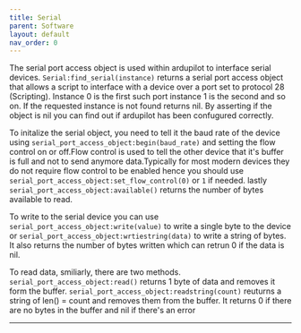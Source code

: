 ```yaml
---
title: Serial
parent: Software
layout: default
nav_order: 0
---
```


The serial port access object is used within ardupilot to interface serial devices. `Serial:find_serial(instance)` returns a serial port access object that allows a script to interface with a device over a port set to protocol 28 (Scripting). Instance 0 is the first such port instance 1 is the second and so on. If the requested instance is not found returns nil. By asserting if the object is nil you can find out if ardupilot has been confugured correctly.

To initalize the serial object, you need to tell it the baud rate of the device using `serial_port_access_object:begin(baud_rate)` and setting the flow control on or off.Flow control is used to tell the other device that it's buffer is full and not to send anymore data.Typically for most modern devices they do not require flow control to be enabled hence you should use `serial_port_access_object:set_flow_control(0)` or `1` if needed. lastly `serial_port_access_object:available()` returns the number of bytes available to read.

To write to the serial device you can use  `serial_port_access_object:write(value)` to write a single byte to the device or `serial_port_access_object:wrtiestring(data)` to write a string of bytes. It also returns the number of bytes written which can retrun 0 if the data is nil. 

To read data, smiliarly, there are two methods. `serial_port_access_object:read()` returns 1 byte of data and removes it form the buffer. `serial_port_access_object:readstring(count)` reuturns a string of len() = count and removes them from the buffer. It returns 0 if there are no bytes in the buffer and nil if there's an error

----